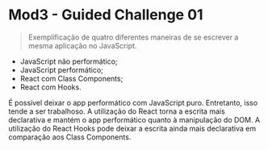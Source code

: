 # Mod3 - Guided Challenge 01

> Exemplificação de quatro diferentes maneiras de se escrever a mesma aplicação no JavaScript.

- JavaScript não performático;
- JavaScript performático;
- React com Class Components;
- React com Hooks.

É possível deixar o app performático com JavaScript puro. Entretanto, isso tende a ser trabalhoso.
A utilização do React torna a escrita mais declarativa e mantém o app performático quanto à manipulação do DOM.
A utilização do React Hooks pode deixar a escrita ainda mais declarativa em comparação aos Class Components.
